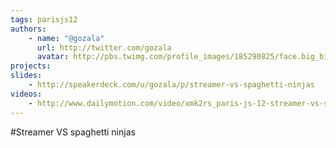 ```yaml
---
tags: parisjs12
authors:
    - name: "@gozala"
      url: http://twitter.com/gozala
      avatar: http://pbs.twimg.com/profile_images/185290825/face.big_bigger.png
projects:
slides:
    - http://speakerdeck.com/u/gozala/p/streamer-vs-spaghetti-ninjas
videos:
    - http://www.dailymotion.com/video/xmk2rs_paris-js-12-streamer-vs-spaghetti-ninjas_tech
---
```

#Streamer VS spaghetti ninjas

